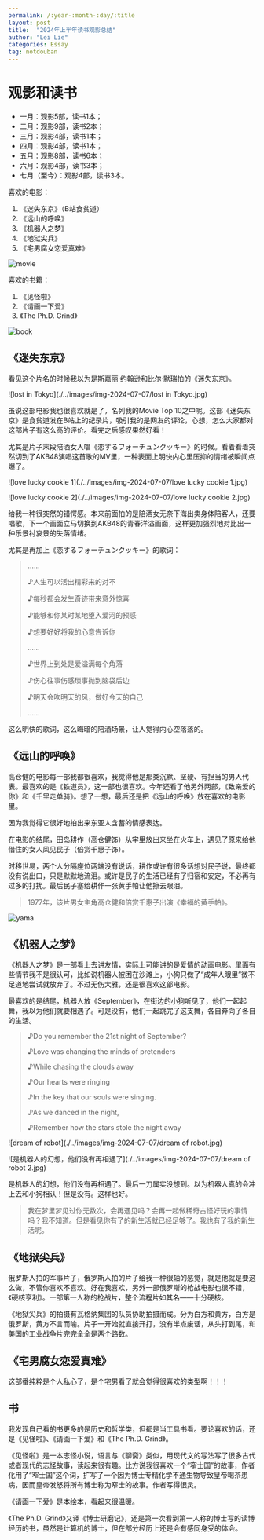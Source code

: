 ```yaml
---
permalink: /:year-:month-:day/:title
layout: post
title:  "2024年上半年读书观影总结"
author: "Lei Lie"
categories: Essay
tag: notdouban
---
```


# 观影和读书

- 一月：观影5部，读书1本；
- 二月：观影9部，读书2本；
- 三月：观影4部，读书1本；
- 四月：观影4部，读书1本；
- 五月：观影8部，读书6本；
- 六月：观影4部，读书3本；
- 七月（至今）：观影4部，读书3本。

喜欢的电影：

1. 《迷失东京》（B站食贫道）
2. 《远山的呼唤》
3. 《机器人之梦》
4. 《地狱尖兵》
5. 《宅男腐女恋爱真难》

![movie](./../images/img-2024-07-07/movie.jpg)

喜欢的书籍：

1. 《见怪啦》
2. 《请画一下爱》
3. 《The Ph.D. Grind》

![book](./../images/img-2024-07-07/book.jpg)

## 《迷失东京》

看见这个片名的时候我以为是斯嘉丽·约翰逊和比尔·默瑞拍的《迷失东京》。

![lost in Tokyo](./../images/img-2024-07-07/lost in Tokyo.jpg)

虽说这部电影我也很喜欢就是了，名列我的Movie Top 10之中呢。这部《迷失东京》是食贫道发在B站上的纪录片，吸引我的是网友的评论，心想，怎么大家都对这部片子有这么高的评价。看完之后感叹果然好看！

尤其是片子末段陪酒女人唱《恋するフォーチュンクッキー》的时候。看着看着突然切到了AKB48演唱这首歌的MV里，一种表面上明快内心里压抑的情绪被瞬间点爆了。

![love lucky cookie 1](./../images/img-2024-07-07/love lucky cookie 1.jpg)

![love lucky cookie 2](./../images/img-2024-07-07/love lucky cookie 2.jpg)

给我一种很突然的错愕感。本来前面拍的是陪酒女无奈下海出卖身体陪客人，还要唱歌，下一个画面立马切换到AKB48的青春洋溢画面，这样更加强烈地对比出一种乐景衬哀景的失落情绪。

尤其是再加上《恋するフォーチュンクッキー》的歌词：

> ......
>
> ♪人生可以活出精彩来的对不
>
> ♪每秒都会发生奇迹带来意外惊喜
>
> ♪能够和你某时某地堕入爱河的预感
>
> ♪想要好好将我的心意告诉你
>
> ......
>
> ♪世界上到处是爱溢满每个角落
>
> ♪伤心往事伤感琐事抛到脑袋后边
>
> ♪明天会吹明天的风，做好今天的自己
>
> ......

这么明快的歌词，这么晦暗的陪酒场景，让人觉得内心空落落的。

## 《远山的呼唤》

高仓健的电影每一部我都很喜欢，我觉得他是那类沉默、坚硬、有担当的男人代表。最喜欢的是《铁道员》，这一部也很喜欢。今年还看了他另外两部，《致亲爱的你》和《千里走单骑》。想了一想，最后还是把《远山的呼唤》放在喜欢的电影里。

因为我觉得它很好地拍出来东亚人含蓄的情感表达。

在电影的结尾，田岛耕作（高仓健饰）从牢里放出来坐在火车上，遇见了原来给他借住的女人风见民子（倍赏千惠子饰）。

时移世易，两个人分隔座位两端没有说话，耕作或许有很多话想对民子说，最终都没有说出口，只是默默地流泪。或许是民子的生活已经有了归宿和安定，不必再有过多的打扰。最后民子塞给耕作一张黄手帕让他擦去眼泪。

> 1977年，该片男女主角高仓健和倍赏千惠子出演《幸福的黄手帕》。

![yama](./../images/img-2024-07-07/yama.jpg)

## 《机器人之梦》

《机器人之梦》是一部看上去讲友情，实际上可能讲的是爱情的动画电影。里面有些情节我不是很认可，比如说机器人被困在沙滩上，小狗只做了“成年人眼里”微不足道地尝试就放弃了。不过无伤大雅，还是很喜欢这部电影。

最喜欢的是结尾，机器人放《September》，在街边的小狗听见了，他们一起起舞，我以为他们就要相遇了。可是没有，他们一起跳完了这支舞，各自奔向了各自的生活。

> ♪Do you remember the 21st night of September?
>
> ♪Love was changing the minds of pretenders
>
> ♪While chasing the clouds away
>
> ♪Our hearts were ringing
>
> ♪In the key that our souls were singing.
>
> ♪As we danced in the night,
>
> ♪Remember how the stars stole the night away

![dream of robot](./../images/img-2024-07-07/dream of robot.jpg)

![是机器人的幻想，他们没有再相遇了](./../images/img-2024-07-07/dream of robot 2.jpg)

是机器人的幻想，他们没有再相遇了。最后一刀属实没想到。以为机器人真的会冲上去和小狗相认！但是没有。这样也好。

> 我在梦里梦见过你无数次，会再遇见吗？会再一起做稀奇古怪好玩的事情吗？我不知道。但是看见你有了的新生活就已经足够了。我也有了我的新生活呢。

## 《地狱尖兵》

俄罗斯人拍的军事片子，俄罗斯人拍的片子给我一种很轴的感觉，就是他就是要这么做，不管你喜欢不喜欢。好在我喜欢，另外一部俄罗斯的枪战电影也很不错，《硬核亨利》。一部第一人称的枪战片，整个流程片如其名——十分硬核。

《地狱尖兵》的拍摄有瓦格纳集团的队员协助拍摄而成。分为白方和黄方，白方是俄罗斯，黄方不言而喻。片子一开始就直接开打，没有半点废话，从头打到尾，和美国的工业战争片完完全全是两个路数。

## 《宅男腐女恋爱真难》

这部番纯粹是个人私心了，是个宅男看了就会觉得很喜欢的类型啊！！！

## 书

我发现自己看的书更多的是历史和哲学类，但都是当工具书看。要论喜欢的话，还是《见怪啦》、《请画一下爱》和《The Ph.D. Grind》。

《见怪啦》是一本志怪小说，语言与《聊斋》类似，用现代文的写法写了很多古代或者现代的志怪故事，读起来很有趣。比方说我很喜欢一个“窄士国”的故事，作者化用了“窄士国”这个词，扩写了一个因为博士专精化学不通生物导致皇帝喝茶患病，因而皇帝发怒将所有博士称为窄士的故事。作者写得很灵。

《请画一下爱》是本绘本，看起来很温暖。

《The Ph.D. Grind》又译《博士研磨记》，还是第一次看到第一人称的博士写的读博经历的书，虽然是计算机的博士，但在部分经历上还是会有感同身受的体会。

